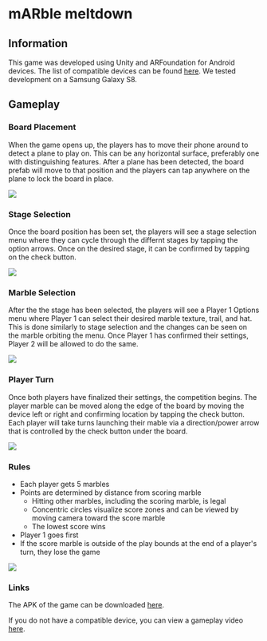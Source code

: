 # mARble meltdown


## Information
This game was developed using Unity and ARFoundation for Android devices. The list of compatible devices can be found [here](https://developers.google.com/ar/discover/supported-devices "here"). We tested development on a Samsung Galaxy S8. 


## Gameplay

### Board Placement
When the game opens up, the players has to move their phone around to detect a plane to play on. This can be any horizontal surface, preferably one with distinguishing features. After a plane has been detected, the board prefab will move to that position and the players can tap anywhere on the plane to lock the board in place. 

![](https://github.com/vrp56/Game2/blob/AR_dev/Screenshots/PlaceBoard.PNG)

### Stage Selection
Once the board position has been set, the players will see a stage selection menu where they can cycle through the differnt stages by tapping the option arrows. Once on the desired stage, it can be confirmed by tapping on the check button. 

![](https://github.com/vrp56/Game2/blob/AR_dev/Screenshots/BoardSelection.PNG)

### Marble Selection
After the the stage has been selected, the players will see a Player 1 Options menu where Player 1 can select their desired marble texture, trail, and hat. This is done similarly to stage selection and the changes can be seen on the marble orbiting the menu. Once Player 1 has confirmed their settings, Player 2 will be allowed to do the same. 

![](https://github.com/vrp56/Game2/blob/AR_dev/Screenshots/PlayerOptions.PNG)

### Player Turn
Once both players have finalized their settings, the competition begins. The player marble can be moved along the edge of the board by moving the device left or right and confirming location by tapping the check button. Each player will take turns launching their mable via a direction/power arrow that is controlled by the check button under the board. 

![](https://github.com/vrp56/Game2/blob/AR_dev/Screenshots/Play.PNG)

### Rules
- Each player gets 5 marbles
- Points are determined by distance from scoring marble
	- Hitting other marbles, including the scoring marble, is legal
	-	Concentric circles visualize score zones and can be viewed by moving camera toward the score marble
	-	The lowest score wins
- Player 1 goes first
- If the score marble is outside of the play bounds at the end of a player's turn, they lose the game

![](https://github.com/vrp56/Game2/blob/AR_dev/Screenshots/ScoreBounds.PNG)

### Links

The APK of the game can be downloaded [here](https://drive.google.com/file/d/1xLdMYatewBzxmCQs6Mgx8Svhbo9Xn12I/view?usp=sharing "here").

If you do not have a compatible device, you can view a gameplay video [here](https://drive.google.com/file/d/1Xebmd4lktli-lX-jQvA3jPh1_3rCNkeJ/view?usp=sharing "here").
